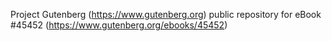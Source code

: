 Project Gutenberg (https://www.gutenberg.org) public repository for eBook #45452 (https://www.gutenberg.org/ebooks/45452)
